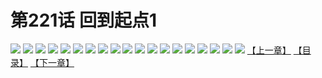 # 第221话 回到起点1
![](https://s1.baozimh.com/scomic/sanyanxiaotianlu-samanhua/0/220-x8q7/1.jpg)
![](https://s1.baozimh.com/scomic/sanyanxiaotianlu-samanhua/0/220-x8q7/2.jpg)
![](https://s1.baozimh.com/scomic/sanyanxiaotianlu-samanhua/0/220-x8q7/3.jpg)
![](https://s1.baozimh.com/scomic/sanyanxiaotianlu-samanhua/0/220-x8q7/4.jpg)
![](https://s1.baozimh.com/scomic/sanyanxiaotianlu-samanhua/0/220-x8q7/5.jpg)
![](https://s1.baozimh.com/scomic/sanyanxiaotianlu-samanhua/0/220-x8q7/6.jpg)
![](https://s1.baozimh.com/scomic/sanyanxiaotianlu-samanhua/0/220-x8q7/7.jpg)
![](https://s1.baozimh.com/scomic/sanyanxiaotianlu-samanhua/0/220-x8q7/8.jpg)
![](https://s1.baozimh.com/scomic/sanyanxiaotianlu-samanhua/0/220-x8q7/9.jpg)
![](https://s1.baozimh.com/scomic/sanyanxiaotianlu-samanhua/0/220-x8q7/10.jpg)
![](https://s1.baozimh.com/scomic/sanyanxiaotianlu-samanhua/0/220-x8q7/11.jpg)
![](https://s1.baozimh.com/scomic/sanyanxiaotianlu-samanhua/0/220-x8q7/12.jpg)
![](https://s1.baozimh.com/scomic/sanyanxiaotianlu-samanhua/0/220-x8q7/13.jpg)
![](https://s1.baozimh.com/scomic/sanyanxiaotianlu-samanhua/0/220-x8q7/14.jpg)
![](https://s1.baozimh.com/scomic/sanyanxiaotianlu-samanhua/0/220-x8q7/15.jpg)
![](https://s1.baozimh.com/scomic/sanyanxiaotianlu-samanhua/0/220-x8q7/16.jpg)
![](https://s1.baozimh.com/scomic/sanyanxiaotianlu-samanhua/0/220-x8q7/17.jpg)
![](https://s1.baozimh.com/scomic/sanyanxiaotianlu-samanhua/0/220-x8q7/18.jpg)
![](https://s1.baozimh.com/scomic/sanyanxiaotianlu-samanhua/0/220-x8q7/19.jpg)
[【上一章】](./220.md)
[【目录】](./README.md)
[【下一章】](./222.md)
